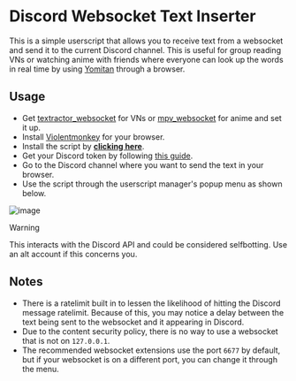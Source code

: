 # Discord Websocket Text Inserter

This is a simple userscript that allows you to receive text from a websocket and send it to the current Discord channel. This is useful for group reading VNs or watching anime with friends where everyone can look up the words in real time by using [Yomitan](https://github.com/themoeway/yomitan) through a browser.

## Usage

- Get [textractor_websocket](https://github.com/kuroahna/textractor_websocket) for VNs or [mpv_websocket](https://github.com/kuroahna/mpv_websocket) for anime and set it up.
- Install [Violentmonkey](https://violentmonkey.github.io/) for your browser.
- Install the script by **[clicking here](https://github.com/MarvNC/discord-websocket-text-inserter/raw/main/discord-websocket-inserter.user.js)**.
- Get your Discord token by following [this guide](https://gist.github.com/MarvNC/e601f3603df22f36ebd3102c501116c6).
- Go to the Discord channel where you want to send the text in your browser.
- Use the script through the userscript manager's popup menu as shown below.

![image](https://github.com/MarvNC/discord-websocket-text-inserter/assets/17340496/57d6b9a3-53e3-400d-bc46-224b273dbdfe)

> [!WARNING]
> This interacts with the Discord API and could be considered selfbotting. Use an alt account if this concerns you.

## Notes

- There is a ratelimit built in to lessen the likelihood of hitting the Discord message ratelimit. Because of this, you may notice a delay between the text being sent to the websocket and it appearing in Discord.
- Due to the content security policy, there is no way to use a websocket that is not on `127.0.0.1`.
- The recommended websocket extensions use the port `6677` by default, but if your websocket is on a different port, you can change it through the menu.
